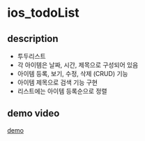 # ios_todoList
## description
- 투두리스트
- 각 아이템은 날짜, 시간, 제목으로 구성되어 있음
- 아이템 등록, 보기, 수정, 삭제 (CRUD) 기능
- 아이템 제목으로 검색 기능 구현
- 리스트에는 아이템 등록순으로 정렬

## demo video
[demo](https://blog.naver.com/60cogml/223111593488)
